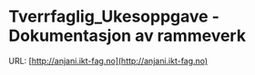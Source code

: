 # Tverrfaglig_Ukesoppgave - Dokumentasjon av rammeverk

URL: [http://anjani.ikt-fag.no](http://anjani.ikt-fag.no)